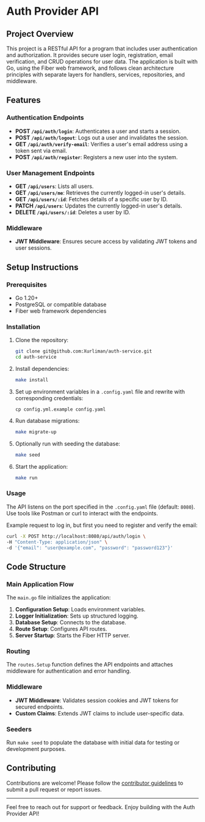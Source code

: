 # Auth Provider API

## Project Overview
This project is a RESTful API for a program that includes user authentication and authorization. It provides secure user login, registration, email verification, and CRUD operations for user data. The application is built with Go, using the Fiber web framework, and follows clean architecture principles with separate layers for handlers, services, repositories, and middleware.

## Features

### Authentication Endpoints
- **POST `/api/auth/login`**: Authenticates a user and starts a session.
- **POST `/api/auth/logout`**: Logs out a user and invalidates the session.
- **GET `/api/auth/verify-email`**: Verifies a user's email address using a token sent via email.
- **POST `/api/auth/register`**: Registers a new user into the system.

### User Management Endpoints
- **GET `/api/users`**: Lists all users.
- **GET `/api/users/me`**: Retrieves the currently logged-in user's details.
- **GET `/api/users/:id`**: Fetches details of a specific user by ID.
- **PATCH `/api/users`**: Updates the currently logged-in user's details.
- **DELETE `/api/users/:id`**: Deletes a user by ID.

### Middleware
- **JWT Middleware**: Ensures secure access by validating JWT tokens and user sessions.

## Setup Instructions

### Prerequisites
- Go 1.20+
- PostgreSQL or compatible database
- Fiber web framework dependencies

### Installation
1. Clone the repository:
   ```bash
   git clone git@github.com:Xurliman/auth-service.git
   cd auth-service
   ```
2. Install dependencies:
   ```bash
   make install
   ```
3. Set up environment variables in a `.config.yaml` file and rewrite with corresponding credentials:
   ```dotenv
   cp config.yml.example config.yaml
   ```
4. Run database migrations:
   ```bash
   make migrate-up
   ```
5. Optionally run with seeding the database:
   ```bash
   make seed
   ```
6. Start the application:
   ```bash
   make run
   ```

### Usage
The API listens on the port specified in the `.config.yaml` file (default: `8080`). Use tools like Postman or curl to interact with the endpoints.

Example request to log in, but first you need to register and verify the email:
```bash
curl -X POST http://localhost:8080/api/auth/login \
-H "Content-Type: application/json" \
-d '{"email": "user@example.com", "password": "password123"}'
```

## Code Structure

### Main Application Flow
The `main.go` file initializes the application:
1. **Configuration Setup**: Loads environment variables.
2. **Logger Initialization**: Sets up structured logging.
3. **Database Setup**: Connects to the database.
4. **Route Setup**: Configures API routes.
5. **Server Startup**: Starts the Fiber HTTP server.

### Routing
The `routes.Setup` function defines the API endpoints and attaches middleware for authentication and error handling.

### Middleware
- **JWT Middleware**: Validates session cookies and JWT tokens for secured endpoints.
- **Custom Claims**: Extends JWT claims to include user-specific data.

### Seeders
Run `make seed` to populate the database with initial data for testing or development purposes.

## Contributing
Contributions are welcome! Please follow the [contributor guidelines](CONTRIBUTING.md) to submit a pull request or report issues.

---

Feel free to reach out for support or feedback. Enjoy building with the Auth Provider API!

